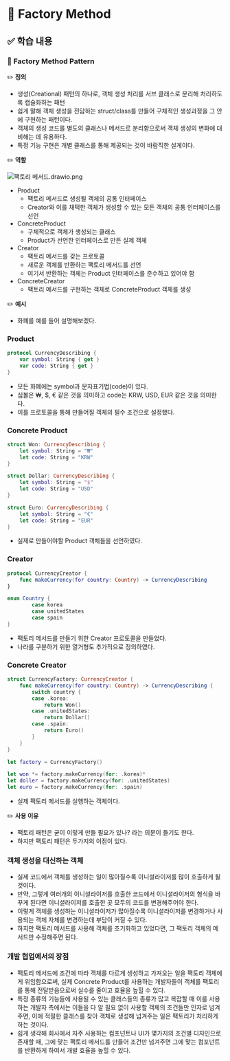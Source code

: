 # 📙 Factory Method

## ✅ 학습 내용

### 💎 ****Factory Method Pattern****

✏️ **정의**

- 생성(Creational) 패턴의 하나로, 객체 생성 처리를 서브 클래스로 분리해 처리하도록 캡슐화하는 패턴
- 쉽게 말해 객체 생성을 전담하는 struct/class를 만들어 구체적인 생성과정을 그 안에 구현하는 패턴이다.
- 객체의 생성 코드를 별도의 클래스나 메서드로 분리함으로써 객체 생성의 변화에 대비해는 데 유용하다.
- 특정 기능 구현은 개별 클래스를 통해 제공되는 것이 바람직한 설계이다.

✏️ **역할**

![팩토리 메서드.drawio.png](https://i.imgur.com/ixFQPWE.png)

- Product
    - 팩토리 메서드로 생성될 객체의 공통 인터페이스
    - Creator와 이를 채택한 객체가 생성할 수 있는 모든 객체의 공통 인터페이스를 선언
- ConcreteProduct
    - 구체적으로 객체가 생성되는 클래스
    - Product가 선언한 인터페이스로 만든 실제 객체
- Creator
    - 팩토리 메서드를 갖는 프로토콜
    - 새로운 객체를 반환하는 팩토리 메서드를 선언
    - 여기서 반환하는 객체는 Product 인터페이스를 준수하고 있어야 함
- ConcreteCreator
    - 팩토리 메서드를 구현하는 객체로 ConcreteProduct 객체를 생성

✏️ **예시**

- 화폐를 예를 들어 설명해보겠다.

### **Product**

```swift
protocol CurrencyDescribing {
    var symbol: String { get }
    var code: String { get }
}
```

- 모든 화폐에는 symbol과 문자표기법(code)이 있다.
- 심볼은 ₩, $, € 같은 것을 의미하고 code는 KRW, USD, EUR 같은 것을 의미한다.
- 이를 프로토콜을 통해 만들어질 객체의 필수 조건으로 설정했다.

### Concrete **Product**

```swift
struct Won: CurrencyDescribing {
    let symbol: String = "₩"
    let code: String = "KRW"
}

struct Dollar: CurrencyDescribing {
    let symbol: String = "$"
    let code: String = "USD"
}

struct Euro: CurrencyDescribing {
    let symbol: String = "€"
    let code: String = "EUR"
}
```

- 실제로 만들어야할 Product 객체들을 선언하였다.

### Creator

```swift
protocol CurrencyCreator {
    func makeCurrency(for country: Country) -> CurrencyDescribing
}

enum Country {
		case korea
		case unitedStates
		case spain
}
```

- 팩토리 메서드를 만들기 위한 Creator 프로토콜을 만들었다.
- 나라를 구분하기 위한 열거형도 추가적으로 정의하였다.

### Concrete Creator

```swift
struct CurrencyFactory: CurrencyCreator {
    func makeCurrency(for country: Country) -> CurrencyDescribing {
        switch country {
        case .korea:
            return Won()
        case .unitedStates:
            return Dollar()
        case .spain:
            return Euro()
        }
    }
}

let factory = CurrencyFactory()

let won *= factory.makeCurrency(for: .korea)*
let doller = factory.makeCurrency(for: .unitedStates)
let euro = factory.makeCurrency(for: .spain)
```

- 실제 팩토리 메서드를 실행하는 객체이다.

✏️ **사용 이유**

- 팩토리 패턴은 굳이 이렇게 만들 필요가 있나? 라는 의문이 들기도 한다.
- 하지만 팩토리 패턴은 두가지의 이점이 있다.

### 객체 생성을 대신하는 객체

- 실제 코드에서 객체를 생성하는 일이 많아질수록 이니셜라이저를 많이 호출하게 될 것이다.
- 만약, 그렇게 여러개의 이니셜라이저를 호출한 코드에서 이니셜라이저의 형식을 바꾸게 된다면 이니셜라이저를 호출한 곳 모두의 코드를 변경해주어야 한다.
- 이렇게 객체를 생성하는 이니셜라이저가 많아질수록 이니셜라이저를 변경하거나 사용되는 객체 자체를 변경하는데 부담이 커질 수 있다.
- 하지만 팩토리 메서드를 사용해 객체를 초기화하고 있었다면, 그 팩토리 객체의 메서드만 수정해주면 된다.

### 개발 협업에서의 장점

- 팩토리 메서드에 조건에 따라 객체를 다르게 생성하고 가져오는 일을 팩토리 객체에게 위임함으로써, 실제 Concrete Product를 사용하는 개발자들이 객체를 팩토리를 통해 전달받음으로써 실수를 줄이고 효율을 높힐 수 있다.
- 특정 종류의 기능들에 사용될 수 있는 클래스들의 종류가 많고 복잡할 때 이를 사용하는 개발자 측에서는 이들을 다 알 필요 없이 사용할 객체의 조건들만 인자로 넘겨주면, 이에 적절한 클래스를 찾아 객체로 생성해 넘겨주는 일은 팩토리가 처리하게 하는 것이다.
- 쉽게 생각해 회사에서 자주 사용하는 컴포넌트나 UI가 몇가지의 조건별 디자인으로 존재할 때, 그에 맞는 팩토리 메서드를 만들어 조건만 넘겨주면 그에 맞는 컴포넌트를 반환하게 하여서 개발 효율을 높힐 수 있다.
